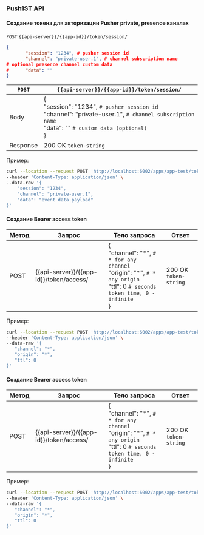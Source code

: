 ### Push1ST API

#### Создание токена для авторизации Pusher private, presence каналах

`POST` `{{api-server}}/{{app-id}}/token/session/`
```json
{
       "session": "1234", # pusher session id
       "channel": "private-user.1", # channel subscription name
# optional presence channel custom data
#      "data": "" 
}
```

`POST` | `{{api-server}}/{{app-id}}/token/session/`
------ | ------------------------------------------
Body   | {<br>"session": "1234", `# pusher session id`<br>"channel": "private-user.1", `# channel subscription name`<br>"data": "" `# custom data (optional)`<br>}
Response       | 200 OK `token-string`
       
Пример:
```bash
curl --location --request POST 'http://localhost:6002/apps/app-test/token/session/' \
--header 'Content-Type: application/json' \
--data-raw '{
    "session": "1234",
    "channel": "private-user.1",
    "data": "event data payload"
}'
```

#### Создание Bearer access token

Метод | Запрос | Тело запроса | Ответ 
----- | ------ | -------------| -----
POST | {{api-server}}/{{app-id}}/token/access/ | {<br>"channel": "\*", `# * for any channel`<br>"origin": "\*", `# * any origin`<br>"ttl": 0 `# seconds token time, 0 - infinite`<br>} | 200 OK `token-string`

Пример:
```bash
curl --location --request POST 'http://localhost:6002/apps/app-test/token/access/' \
--header 'Content-Type: application/json' \
--data-raw '{
   "channel": "*",
   "origin": "*",
   "ttl": 0
}'
```


#### Создание Bearer access token

Метод | Запрос | Тело запроса | Ответ 
----- | ------ | -------------| -----
POST | {{api-server}}/{{app-id}}/token/access/ | {<br>"channel": "\*", `# * for any channel`<br>"origin": "\*", `# * any origin`<br>"ttl": 0 `# seconds token time, 0 - infinite`<br>} | 200 OK `token-string`

Пример:
```bash
curl --location --request POST 'http://localhost:6002/apps/app-test/token/access/' \
--header 'Content-Type: application/json' \
--data-raw '{
   "channel": "*",
   "origin": "*",
   "ttl": 0
}'
```
